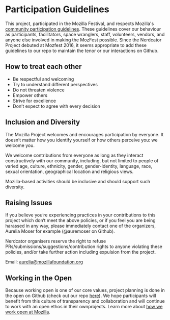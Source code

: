 # Participation Guidelines

This project, participated in the Mozilla Festival, and respects Mozilla's [community participation guidelines](https://www.mozilla.org/en-US/about/governance/policies/participation/). These guidelines cover our behaviour as participants, facilitators, space wranglers, staff, volunteers, vendors, and anyone else involved in making the MozFest possible. Since the Nerdcator Project debuted at Mozfest 2016, it seems appropriate to add these guidelines to our repo to maintain the tenor or our interactions on Github.

## How to treat each other

* Be respectful and welcoming
* Try to understand different perspectives
* Do not threaten violence
* Empower others
* Strive for excellence
* Don’t expect to agree with every decision

## Inclusion and Diversity

The Mozilla Project welcomes and encourages participation by everyone. It doesn’t matter how you identify yourself or how others perceive you: we welcome you.

We welcome contributions from everyone as long as they interact constructively with our community, including, but not limited to people of varied age, culture, ethnicity, gender, gender-identity, language, race, sexual orientation, geographical location and religious views.

Mozilla-based activities should be inclusive and should support such diversity.

## Raising Issues

If you believe you‘re experiencing practices in your contributions to this project which don‘t meet the above policies, or if you feel you are being harassed in any way, please immediately contact one of the organizers, Aurelia Moser for example (@auremoser on Github).

Nerdcator organisers reserve the right to refuse PRs/submissions/suggestions/contribution rights to anyone violating these policies, and/or take further action including expulsion from the project.

Email: aurelia@mozillafoundation.org

## Working in the Open

Because working open is one of our core values, project planning is done in the open on Github (check out our repo [here](https://github.com/auremoser/nerdcator)). We hope participants will benefit from this culture of transparency and collaboration and will continue to work with an open ethos in their  ownprojects. Learn more about [how we work open at Mozilla](https://wiki.mozilla.org/Working_open).
